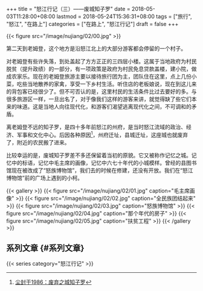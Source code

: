 +++
title = "怒江行记（三）——废城知子罗"
date = 2018-05-03T11:28:00+08:00
lastmod = 2018-05-24T15:36:31+08:00
tags = ["旅行", "怒江", "在路上"]
categories = ["在路上", "怒江行记"]
draft = false
+++

{{< figure src="/image/nujiang/02/00.jpg" >}}

第二天到老姆登，这个地方是沿怒江北上的大部分游客都会停留的一个村子。

<!--more-->

对老姆登有些许失落，到处盖起了方方正正的三四层小楼。这属于当地政府为村民脱贫（提升政绩）的一部分，有一项政策是政府为村民免息贷款盖楼，建小院，做成农家乐。现在的老姆登旅游主要以接待旅行团为主，团队住在这里，点上几份小菜，吃些当地散养的家禽，享受一下乡村生活。听住店的老板娘说，现在到这儿来的背包客已经很少了。但不可否认的是，这里村民的生活条件比过去要好的多。与很多旅游区一样，一旦出名了，对于像我们这样的游客来讲，就觉得缺了些它们本来的味道。这是当地人向往现代化，和游客们渴望逃离现代化之间，不可调和的矛盾。

离老姆登不远的知子罗，是四十多年前怒江的州府，是当时怒江流域的政治、经济、军事和文化中心。后因各种原因[^fn:1]，州府迁址，县城迁址，这座城也就废弃了，附近的农民搬了进来。

比较幸运的是，废城知子罗差不多还保留着当初的原貌。它又被称作记忆之城。记忆中的标语，记忆中毛主席的画像，记忆中六七十年代的小城模样。曾经的县图书馆现在被改成了“怒族博物馆”，我们去的时候在修建，还没有开放。我们在“怒江博物馆”前的广场上遇到的小柯。

{{< gallery >}}
  {{< figure src="/image/nujiang/02/01.jpg" caption="毛主席画像" >}}
  {{< figure src="/image/nujiang/02/02.jpg" caption="全民族团结起来" >}}
  {{< figure src="/image/nujiang/02/03.jpg" caption="怒族博物馆" >}}
  {{< figure src="/image/nujiang/02/04.jpg" caption="那个年代的房子" >}}
  {{< figure src="/image/nujiang/02/05.jpg" caption="扶贫工程" >}}
{{< /gallery >}}


## 系列文章 {#系列文章}

{{< series category="怒江行记" >}}

[^fn:1]: [尘封于1986：废弃之城知子罗](http://focus.news.163.com/10/1110/10/6L4FHEO000011SM9_all.html)
